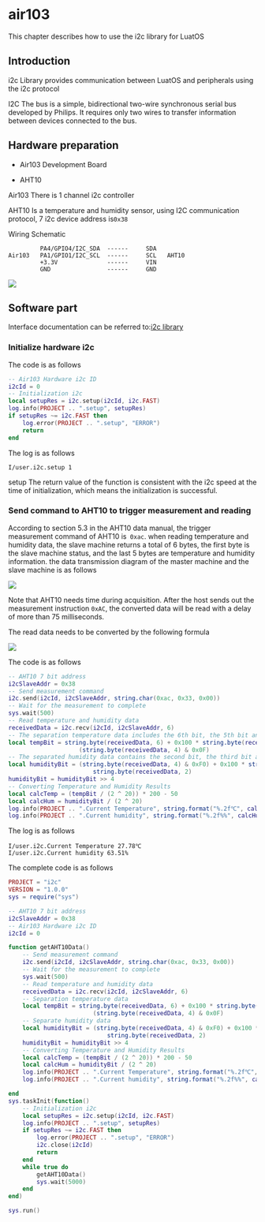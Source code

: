 # air103

This chapter describes how to use the i2c library for LuatOS

## Introduction

i2c Library provides communication between LuatOS and peripherals using the i2c protocol

I2C The bus is a simple, bidirectional two-wire synchronous serial bus developed by Philips. It requires only two wires to transfer information between devices connected to the bus.

## Hardware preparation

+ Air103 Development Board

+ AHT10

Air103 There is 1 channel i2c controller

AHT10 Is a temperature and humidity sensor, using I2C communication protocol, 7 i2c device address is`0x38`

Wiring Schematic

```example
         PA4/GPIO4/I2C_SDA  ------     SDA
Air103   PA1/GPIO1/I2C_SCL  ------     SCL   AHT10
         +3.3V              ------     VIN
         GND                ------     GND
```

![](../img/I2C/air103/i2c1.jpg)

## Software part

Interface documentation can be referred to:[i2c library](https://wiki.luatos.org/api/i2c.html)

### Initialize hardware i2c

The code is as follows

```lua
-- Air103 Hardware i2c ID
i2cId = 0
-- Initialization i2c
local setupRes = i2c.setup(i2cId, i2c.FAST)
log.info(PROJECT .. ".setup", setupRes)
if setupRes ~= i2c.FAST then
    log.error(PROJECT .. ".setup", "ERROR")
    return
end
```

The log is as follows

```log
I/user.i2c.setup 1
```

setup The return value of the function is consistent with the i2c speed at the time of initialization, which means the initialization is successful.

### Send command to AHT10 to trigger measurement and reading

According to section 5.3 in the AHT10 data manual, the trigger measurement command of AHT10 is` 0xac`. when reading temperature and humidity data, the slave machine returns a total of 6 bytes, the first byte is the slave machine status, and the last 5 bytes are temperature and humidity information. the data transmission diagram of the master machine and the slave machine is as follows

![](../img/I2C/i2c2.png)

Note that AHT10 needs time during acquisition. After the host sends out the measurement instruction `0xAC`, the converted data will be read with a delay of more than 75 milliseconds.

The read data needs to be converted by the following formula

![](../img/I2C/i2c3.png)

The code is as follows

```lua
-- AHT10 7 bit address
i2cSlaveAddr = 0x38
-- Send measurement command
i2c.send(i2cId, i2cSlaveAddr, string.char(0xac, 0x33, 0x00))
-- Wait for the measurement to complete
sys.wait(500)
-- Read temperature and humidity data
receivedData = i2c.recv(i2cId, i2cSlaveAddr, 6)
-- The separation temperature data includes the 6th bit, the 5th bit and the lower four bits of the 4th bit in the read data.
local tempBit = string.byte(receivedData, 6) + 0x100 * string.byte(receivedData, 5) + 0x10000 *
                    (string.byte(receivedData, 4) & 0x0F)
-- The separated humidity data contains the second bit, the third bit and the high four bits of the fourth bit in the read data.
local humidityBit = (string.byte(receivedData, 4) & 0xF0) + 0x100 * string.byte(receivedData, 3) + 0x10000 *
                        string.byte(receivedData, 2)
humidityBit = humidityBit >> 4
-- Converting Temperature and Humidity Results
local calcTemp = (tempBit / (2 ^ 20)) * 200 - 50
local calcHum = humidityBit / (2 ^ 20)
log.info(PROJECT .. ".Current Temperature", string.format("%.2f℃", calcTemp))
log.info(PROJECT .. ".Current humidity", string.format("%.2f%%", calcHum * 100))
```

The log is as follows

```log
I/user.i2c.Current Temperature 27.78℃
I/user.i2c.Current humidity 63.51%
```

The complete code is as follows

```lua
PROJECT = "i2c"
VERSION = "1.0.0"
sys = require("sys")

-- AHT10 7 bit address
i2cSlaveAddr = 0x38
-- Air103 Hardware i2c ID
i2cId = 0

function getAHT10Data()
    -- Send measurement command
    i2c.send(i2cId, i2cSlaveAddr, string.char(0xac, 0x33, 0x00))
    -- Wait for the measurement to complete
    sys.wait(500)
    -- Read temperature and humidity data
    receivedData = i2c.recv(i2cId, i2cSlaveAddr, 6)
    -- Separation temperature data
    local tempBit = string.byte(receivedData, 6) + 0x100 * string.byte(receivedData, 5) + 0x10000 *
                        (string.byte(receivedData, 4) & 0x0F)
    -- Separate humidity data
    local humidityBit = (string.byte(receivedData, 4) & 0xF0) + 0x100 * string.byte(receivedData, 3) + 0x10000 *
                            string.byte(receivedData, 2)
    humidityBit = humidityBit >> 4
    -- Converting Temperature and Humidity Results
    local calcTemp = (tempBit / (2 ^ 20)) * 200 - 50
    local calcHum = humidityBit / (2 ^ 20)
    log.info(PROJECT .. ".Current Temperature", string.format("%.2f℃", calcTemp))
    log.info(PROJECT .. ".Current humidity", string.format("%.2f%%", calcHum * 100))

end
sys.taskInit(function()
    -- Initialization i2c
    local setupRes = i2c.setup(i2cId, i2c.FAST)
    log.info(PROJECT .. ".setup", setupRes)
    if setupRes ~= i2c.FAST then
        log.error(PROJECT .. ".setup", "ERROR")
        i2c.close(i2cId)
        return
    end
    while true do
        getAHT10Data()
        sys.wait(5000)
    end
end)

sys.run()

```
